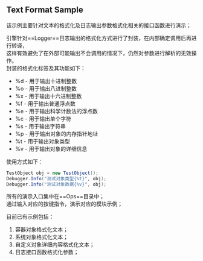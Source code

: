 ## Text Format Sample

该示例主要针对文本的格式化及日志输出参数格式化相关的接口函数进行演示；  

引擎针对==Logger==日志输出的格式化方式进行了封装，在内部确定调用后再进行转译，  
这样有效避免了在外部可能输出不会调用的情况下，仍然对参数进行解析的无效操作。  
封装的格式化标签及其功能如下：  
- %d - 用于输出十进制整数  
- %o - 用于输出八进制整数  
- %x - 用于输出十六进制整数  
- %f - 用于输出普通浮点数  
- %e - 用于输出科学计数法的浮点数  
- %c - 用于输出单个字符  
- %s - 用于输出字符串  
- %p - 用于输出对象的内存指针地址  
- %t - 用于输出对象类型  
- %v - 用于输出对象的详细信息

使用方式如下：
```c#
TestObject obj = new TestObject();
Debugger.Info("测试对象类型{%t}", obj);
Debugger.Info("测试对象数据{%v}", obj);
```

所有的演示入口集中在==Ops==目录中；  
通过输入对应的按键指令，演示对应的模块示例；  

目前已有示例包括：  
1. 容器对象格式化文本；
1. 系统对象格式化文本；
1. 自定义对象详细内容格式化文本；
1. 日志接口函数格式化参数；

